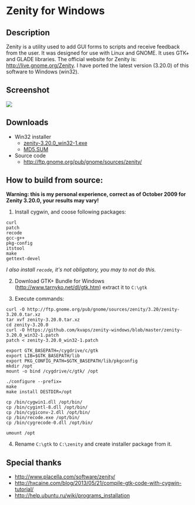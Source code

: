 # Zenity for Windows

## Description

Zenity is a utility used to add GUI forms to scripts and receive feedback from the user. It was designed for use with Linux and GNOME. It uses GTK+ and GLADE libraries. The official website for Zenity is: http://live.gnome.org/Zenity. I have ported the latest version (3.20.0) of this software to Windows (win32).

## Screenshot

![](http://www.placella.com/software/zenity/zenity-win32.png)

## Downloads

 * Win32 installer
   * [zenity-3.20.0_win32-1.exe](https://github.com/kvaps/zenity-windows/releases/download/v3.20.0-1/zenity-3.20.0_win32-1.exe)
   * [MD5.SUM](https://raw.githubusercontent.com/kvaps/zenity-windows/master/MD5.SUM)
 * Source code
   * http://ftp.gnome.org/pub/gnome/sources/zenity/

## How to build from source:

__Warning: this is my personal experience, correct as of October 2009 for Zenity 3.20.0, your results may vary!__

1. Install cygwin, and coose following packages:

```
curl
patch
recode
gcc-g++
pkg-config
itstool
make
gettext-devel
```
   *I also install `recode`, it's not obligatory, you may to not do this.*

2. Download GTK+ Bundle for Windows (http://www.tarnyko.net/dl/gtk.htm) extract it to `C:\gtk`

3. Execute commands:  

```
curl -O http://ftp.gnome.org/pub/gnome/sources/zenity/3.20/zenity-3.20.0.tar.xz
tar xvf zenity-3.20.0.tar.xz
cd zenity-3.20.0
curl -O https://github.com/kvaps/zenity-windows/blob/master/zenity-3.20.0_win32-1.patch
patch < zenity-3.20.0_win32-1.patch

export GTK_BASEPATH=/cygdrive/c/gtk
export LIB=$GTK_BASEPATH/lib
export PKG_CONFIG_PATH=$GTK_BASEPATH/lib/pkgconfig
mkdir /opt
mount -o bind /cygdrive/c/gtk/ /opt

./configure --prefix=
make
make install DESTDIR=/opt

cp /bin/cygwin1.dll /opt/bin/
cp /bin/cygintl-8.dll /opt/bin/
cp /bin/cygiconv-2.dll /opt/bin/
cp /bin/recode.exe /opt/bin/
cp /bin/cygrecode-0.dll /opt/bin/

umount /opt
```

4. Rename `C:\gtk` to `C:\zenity` and create installer package from it.

## Special thanks

* http://www.placella.com/software/zenity/
* http://hxcaine.com/blog/2013/05/21/compile-gtk-code-with-cygwin-tutorial/
* http://help.ubuntu.ru/wiki/programs_installation

